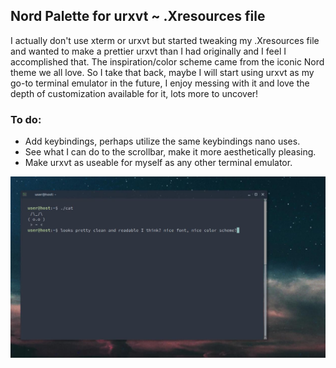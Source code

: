 ## Nord Palette for urxvt ~ .Xresources file

I actually don't use xterm or urxvt but started tweaking my .Xresources file and wanted to make a prettier urxvt than I had originally and I feel I accomplished that. The inspiration/color scheme came from the iconic Nord theme we all love. So I take that back, maybe I will start using urxvt as my go-to terminal emulator in the future, I enjoy messing with it and love the depth of customization available for it, lots more to uncover!

### To do:
* Add keybindings, perhaps utilize the same keybindings nano uses.
* See what I can do to the scrollbar, make it more aesthetically pleasing.
* Make urxvt as useable for myself as any other terminal emulator.

![Screenshot](./screenshot.jpg)